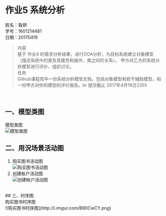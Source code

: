 # 作业5 系统分析
姓名：昝妍<br>
学号：1601214481<br>
日期：20170419<br>

>内容<br>
>基于 作业4 的需求分析结果，进行OOA分析，为目标系统建立对象模型（描述系统中的类及其属性和操作，类之间的关系）。
>甲方对乙方的系统分析模型进行评价，组织讨论。<br>
>任务<br>
>Github课程库中一份系统分析模型文档，包括对象模型和若干辅助模型，和一份甲方对你的模型的评价报告。br
>提交截止 2017年4月19日2355
<br>

## 一、模型类图<br>
模型类图<br>
![模型类图](httpi.imgur.com/vT2SHYU.png)
<br>
## 二、用況场景活动图<br>
1. 购买图书活动图<br>
![购买图书活动图](http://i.imgur.com/8Yj2wuO.png)<br>
2. 创建帐户活动图<br>
![创建帐户活动图](http://i.imgur.com/lGQzgds.png)<br>
<br>
## 三、时序图<br>
购买图书时序图<br>
![购买图书时序图](http://i.imgur.com/B90CwCY.png)
<br>
